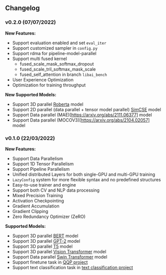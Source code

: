 ## Changelog

### v0.2.0 (07/07/2022)
**New Features:**
- Support evaluation enabled and set `eval_iter`
- Support customized sampler in `config.py`
- Support rdma for pipeline-model-parallel
- Support multi fused kernel 
   - fused_scale_mask_softmax_dropout
   - fused_scale_tril_softmax_mask_scale
   - fused_self_attention in branch `libai_bench`
- User Experience Optimization
- Optimization for training throughput

**New Supported Models:**

- Support 3D parallel [Roberta](https://arxiv.org/abs/1907.11692) model
- Support 2D parallel (data parallel + tensor model parallel) [SimCSE](https://arxiv.org/abs/2104.08821) model
- Support Data parallel (MAE)[https://arxiv.org/abs/2111.06377] model
- Support Data parallel (MOCOV3)[https://arxiv.org/abs/2104.02057] model

### v0.1.0 (22/03/2022)

**New Features:**
- Support Data Parallelism
- Support 1D Tensor Parallelism
- Support Pipeline Parallelism
- Unified distributed Layers for both single-GPU and multi-GPU training
- `LazyConfig` system for more flexible syntax and no predefined structures
- Easy-to-use trainer and engine
- Support both CV and NLP data processing
- Mixed Precision Training
- Activation Checkpointing
- Gradient Accumulation
- Gradient Clipping
- Zero Redundancy Optimizer (ZeRO)

**Supported Models:**
- Support 3D parallel [BERT](https://arxiv.org/abs/1810.04805) model
- Support 3D parallel [GPT-2](https://cdn.openai.com/better-language-models/language_models_are_unsupervised_multitask_learners.pdf) model
- Support 3D parallel [T5](https://arxiv.org/abs/1910.10683) model
- Support 3D parallel [Vision Transformer](https://arxiv.org/abs/2010.11929) model
- Support Data parallel [Swin Transformer](https://arxiv.org/abs/2103.14030) model
- Support finetune task in [QQP project](https://github.com/Oneflow-Inc/libai/tree/main/projects/QQP)
- Support text classification task in [text classification project](https://github.com/Oneflow-Inc/libai/tree/main/projects/text_classification)

